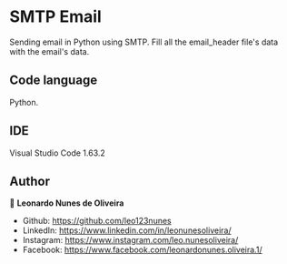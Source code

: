 # SMTP Email
Sending email in Python using SMTP. Fill all the email_header file's data with the email's data.

## Code language
Python.

## IDE
Visual Studio Code 1.63.2

## Author

👤 **Leonardo Nunes de Oliveira**

* Github: https://github.com/leo123nunes
* LinkedIn: https://www.linkedin.com/in/leonunesoliveira/
* Instagram: https://www.instagram.com/leo.nunesoliveira/
* Facebook: https://www.facebook.com/leonardonunes.oliveira.1/

